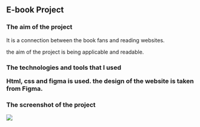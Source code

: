 <h2> E-book Project </h2>

<h3>The aim of the project</h3>

It is a connection between the book fans and reading websites.

the aim of the project is being applicable and readable.

<h3> The technologies and tools that I used

Html, css and figma is used. the design of the website is taken from Figma.

<h3> The screenshot of the project

![](ebookscreen.gif)